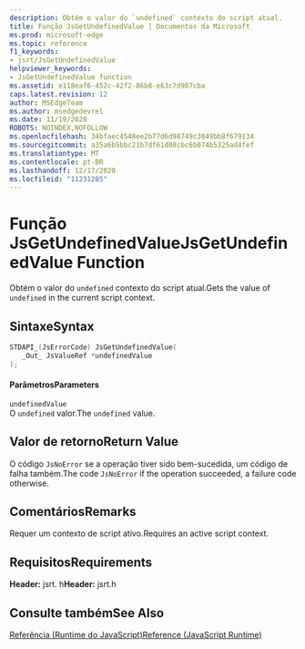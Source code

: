 ```yaml
---
description: Obtém o valor do `undefined` contexto do script atual.
title: Função JsGetUndefinedValue | Documentos da Microsoft
ms.prod: microsoft-edge
ms.topic: reference
f1_keywords:
- jsrt/JsGetUndefinedValue
helpviewer_keywords:
- JsGetUndefinedValue function
ms.assetid: e118eaf6-452c-42f2-86b8-e63c7d987cba
caps.latest.revision: 12
author: MSEdgeTeam
ms.author: msedgedevrel
ms.date: 11/19/2020
ROBOTS: NOINDEX,NOFOLLOW
ms.openlocfilehash: 34bfaec4548ee2b77d6d98749c3049bb8f679134
ms.sourcegitcommit: a35a6b5bbc21b7df61d08cbc6b074b5325ad4fef
ms.translationtype: MT
ms.contentlocale: pt-BR
ms.lasthandoff: 12/17/2020
ms.locfileid: "11231285"
---
```

# <span data-ttu-id="d9867-103">Função JsGetUndefinedValue</span><span class="sxs-lookup"><span data-stu-id="d9867-103">JsGetUndefinedValue Function</span></span>

<span data-ttu-id="d9867-104">Obtém o valor do `undefined` contexto do script atual.</span><span class="sxs-lookup"><span data-stu-id="d9867-104">Gets the value of `undefined` in the current script context.</span></span>  
  
## <span data-ttu-id="d9867-105">Sintaxe</span><span class="sxs-lookup"><span data-stu-id="d9867-105">Syntax</span></span>  
  
```cpp  
STDAPI_(JsErrorCode) JsGetUndefinedValue(  
   _Out_ JsValueRef *undefinedValue  
);  
```  
  
#### <span data-ttu-id="d9867-106">Parâmetros</span><span class="sxs-lookup"><span data-stu-id="d9867-106">Parameters</span></span>  
 `undefinedValue`  
 <span data-ttu-id="d9867-107">O `undefined` valor.</span><span class="sxs-lookup"><span data-stu-id="d9867-107">The `undefined` value.</span></span>  
  
## <span data-ttu-id="d9867-108">Valor de retorno</span><span class="sxs-lookup"><span data-stu-id="d9867-108">Return Value</span></span>  
 <span data-ttu-id="d9867-109">O código `JsNoError` se a operação tiver sido bem-sucedida, um código de falha também.</span><span class="sxs-lookup"><span data-stu-id="d9867-109">The code `JsNoError` if the operation succeeded, a failure code otherwise.</span></span>  
  
## <span data-ttu-id="d9867-110">Comentários</span><span class="sxs-lookup"><span data-stu-id="d9867-110">Remarks</span></span>  
 <span data-ttu-id="d9867-111">Requer um contexto de script ativo.</span><span class="sxs-lookup"><span data-stu-id="d9867-111">Requires an active script context.</span></span>  
  
## <span data-ttu-id="d9867-112">Requisitos</span><span class="sxs-lookup"><span data-stu-id="d9867-112">Requirements</span></span>  
 <span data-ttu-id="d9867-113">**Header:** jsrt. h</span><span class="sxs-lookup"><span data-stu-id="d9867-113">**Header:** jsrt.h</span></span>  
  
## <span data-ttu-id="d9867-114">Consulte também</span><span class="sxs-lookup"><span data-stu-id="d9867-114">See Also</span></span>  
 [<span data-ttu-id="d9867-115">Referência (Runtime do JavaScript)</span><span class="sxs-lookup"><span data-stu-id="d9867-115">Reference (JavaScript Runtime)</span></span>](../chakra-hosting/reference-javascript-runtime.md)
